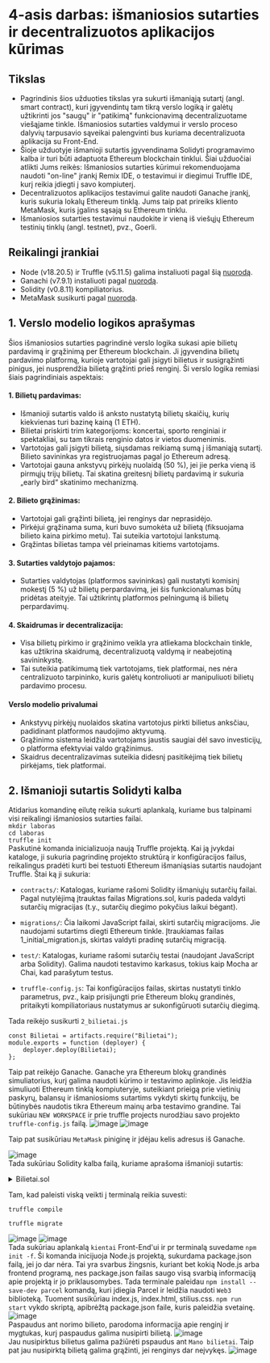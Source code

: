 # 4-asis darbas: išmaniosios sutarties ir decentralizuotos aplikacijos kūrimas

## Tikslas
* Pagrindinis šios užduoties tikslas yra sukurti išmaniąją sutartį (angl. smart
contract), kuri įgyvendintų tam tikrą verslo logiką ir galėtų užtikrinti jos "saugų"
ir "patikimą" funkcionavimą decentralizuotame viešąjame tinkle. Išmaniosios sutarties
valdymui ir verslo proceso dalyvių tarpusavio sąveikai palengvinti bus kuriama
decentralizuota aplikacija su Front-End. 
* Šioje užduotyje išmanioji sutartis įgyvendinama Solidyti programavimo kalba ir turi
būti adaptuota Ethereum blockchain tinklui. Šiai užduočiai atlikti Jums reikės:
Išmaniosios sutarties kūrimui rekomenduojama naudoti "on-line" įrankį Remix
IDE, o testavimui ir diegimui Truffle IDE, kurį reikia įdiegti į savo
kompiuterį.
* Decentralizuotos aplikacijos testavimui galite naudoti Ganache įrankį, kuris
sukuria lokalų Ethereum tinklą.
Jums taip pat prireiks kliento MetaMask, kuris įgalins sąsają su Ethereum
tinklu.
* Išmaniosios sutarties testavimui naudokite ir vieną iš viešųjų Ethereum
testinių tinklų (angl. testnet), pvz., Goerli.

## Reikalingi įrankiai
* Node (v18.20.5) ir Truffle (v5.11.5) galima instaliuoti pagal šią [nuorodą](https://archive.trufflesuite.com/docs/truffle/how-to/install/#requirements).
* Ganachi (v7.9.1) instaliuoti pagal [nuorodą](https://github.com/trufflesuite/ganache-ui/releases/tag/v2.7.1#user-content-2.7.1-How-to-Upgrade).
* Solidity (v0.8.11) kompiliatorius.
* MetaMask susikurti pagal [nuorodą](https://nftnow.com/guides/how-to-set-up-metamask-wallet/).
## 1. Verslo modelio logikos aprašymas
Šios išmaniosios sutarties pagrindinė verslo logika sukasi apie bilietų pardavimą ir grąžinimą per Ethereum blockchain. Ji įgyvendina bilietų pardavimo platformą, kurioje vartotojai gali įsigyti bilietus ir susigrąžinti pinigus, jei nusprendžia bilietą grąžinti prieš renginį. Ši verslo logika remiasi šiais pagrindiniais aspektais:
#### 1. Bilietų pardavimas:
* Išmanioji sutartis valdo iš anksto nustatytą bilietų skaičių, kurių kiekvienas turi bazinę kainą (1 ETH).
* Bilietai priskirti trim kategorijoms: koncertai, sporto renginiai ir spektakliai, su tam tikrais renginio datos ir vietos duomenimis.
* Vartotojas gali įsigyti bilietą, siųsdamas reikiamą sumą į išmaniąją sutartį. Bilieto savininkas yra registruojamas pagal jo Ethereum adresą.
* Vartotojai gauna ankstyvų pirkėjų nuolaidą (50 %), jei jie perka vieną iš pirmųjų trijų bilietų. Tai skatina greitesnį bilietų pardavimą ir sukuria „early bird“ skatinimo mechanizmą.
#### 2. Bilieto grąžinimas:
* Vartotojai gali grąžinti bilietą, jei renginys dar neprasidėjo.
* Pirkėjui grąžinama suma, kuri buvo sumokėta už bilietą (fiksuojama bilieto kaina pirkimo metu). Tai suteikia vartotojui lankstumą.
* Grąžintas bilietas tampa vėl prieinamas kitiems vartotojams.
#### 3. Sutarties valdytojo pajamos:
* Sutarties valdytojas (platformos savininkas) gali nustatyti komisinį mokestį (5 %) už bilietų perpardavimą, jei šis funkcionalumas būtų pridėtas ateityje. Tai užtikrintų platformos pelningumą iš bilietų perpardavimų.
#### 4. Skaidrumas ir decentralizacija:
* Visa bilietų pirkimo ir grąžinimo veikla yra atliekama blockchain tinkle, kas užtikrina skaidrumą, decentralizuotą valdymą ir neabejotiną savininkystę.
* Tai suteikia patikimumą tiek vartotojams, tiek platformai, nes nėra centralizuoto tarpininko, kuris galėtų kontroliuoti ar manipuliuoti bilietų pardavimo procesu.
#### Verslo modelio privalumai
* Ankstyvų pirkėjų nuolaidos skatina vartotojus pirkti bilietus anksčiau, padidinant platformos naudojimo aktyvumą.
* Grąžinimo sistema leidžia vartotojams jaustis saugiai dėl savo investicijų, o platforma efektyviai valdo grąžinimus.
* Skaidrus decentralizavimas suteikia didesnį pasitikėjimą tiek bilietų pirkėjams, tiek platformai.
## 2. Išmanioji sutartis Solidyti kalba
Atidarius komandinę eilutę reikia sukurti aplankalą, kuriame bus talpinami visi reikalingi išmaniosios sutarties failai.<br>
```mkdir laboras```<br>
```cd laboras```<br>
```truffle init```<br>
Paskutinė komanda inicializuoja naują Truffle projektą. Kai ją įvykdai kataloge, ji sukuria pagrindinę projekto struktūrą ir konfigūracijos failus, reikalingus pradėti kurti bei testuoti Ethereum išmaniąsias sutartis naudojant Truffle.
Štai ką ji sukuria:

* ```contracts/```: Katalogas, kuriame rašomi Solidity išmaniųjų sutarčių failai. Pagal nutylėjimą įtrauktas failas Migrations.sol, kuris padeda valdyti sutarčių migracijas (t.y., sutarčių diegimo pokyčius laikui bėgant).

* ```migrations/```: Čia laikomi JavaScript failai, skirti sutarčių migracijoms. Jie naudojami sutartims diegti Ethereum tinkle. Įtraukiamas failas 1_initial_migration.js, skirtas valdyti pradinę sutarčių migraciją.

* ```test/```: Katalogas, kuriame rašomi sutarčių testai (naudojant JavaScript arba Solidity). Galima naudoti testavimo karkasus, tokius kaip Mocha ar Chai, kad parašytum testus.

* ```truffle-config.js```: Tai konfigūracijos failas, skirtas nustatyti tinklo parametrus, pvz., kaip prisijungti prie Ethereum blokų grandinės, pritaikyti kompiliatoriaus nustatymus ar sukonfigūruoti sutarčių diegimą.

Tada reikėjo susikurti ```2_bilietai.js``` <br>
```
const Bilietai = artifacts.require("Bilietai");
module.exports = function (deployer) {
    deployer.deploy(Bilietai);
};
```
Taip pat reikėjo Ganache. Ganache yra Ethereum blokų grandinės simuliatorius, kurį galima naudoti kūrimo ir testavimo aplinkoje. Jis leidžia simuliuoti Ethereum tinklą kompiuteryje, suteikiant prieigą prie vietinių paskyrų, balansų ir išmaniosioms sutartims vykdyti skirtų funkcijų, be būtinybės naudotis tikra Ethereum mainų arba testavimo grandine. Tai sukūriau ```NEW WORKSPACE``` ir prie truffle projects nurodžiau savo projekto ```truffle-config.js``` failą.
![image](https://github.com/user-attachments/assets/1017ffe8-62af-4577-b684-b98da64ce9b3)
![image](https://github.com/user-attachments/assets/f8ae4039-8a04-41c1-b98f-0a1ae3c30a37)
<br>

Taip pat susikūriau ```MetaMask``` piniginę ir įdėjau kelis adresus iš Ganache.

![image](https://github.com/user-attachments/assets/b5e0d0b3-e640-458d-9bc9-99816d9955b4)
<br>
Tada sukūriau Solidity kalba failą, kuriame aprašoma išmanioji sutartis:

<details>
<summary>Bilietai.sol</summary>
<br>
  
```
// SPDX-License-Identifier: MIT
pragma solidity >=0.4.22 <0.9.0;

// Pastovus kintamasis, nurodantis visų bilietų skaičių
uint256 constant VISI_BILIETAI = 10;

contract Bilietai {
    address public owner; // Sutarties savininkas
    uint256 public earlyBirdDiscount = 50; // Ankstyvo pirkimo nuolaidos procentai pirmiesiems 3 bilietams
    uint256 public ticketsSold = 0; // Skaitiklis, sekantis parduotų bilietų kiekį

    // Struktūra, apibrėžianti bilieto savybes
    struct Bilietas {
        uint256 kaina; // Bilieto bazinė kaina
        uint256 moketaKaina; // Faktinė pirkėjo sumokėta kaina
        address kieno; // Bilieto savininkas (adresas)
        string data; // Renginio data
        string vieta; // Renginio vieta
    }

    // Masyvas, talpinantis visus bilietus
    Bilietas[VISI_BILIETAI] public bilietai;

    // Konstruktorius, nustatantis pradinį sutarties savininką ir inicijuojantis bilietų savybes
    constructor() {
        owner = msg.sender; // Sutartį įkėlęs vartotojas tampa savininku
        for (uint256 i = 0; i < VISI_BILIETAI; i++) {
            bilietai[i].kaina = 1e18; // Pradinė kaina: 1 ETH
            bilietai[i].kieno = address(0x0); // Bilietas nepriklauso niekam (laisvas)
            bilietai[i].data = ""; // Pradinė tuščia data
            bilietai[i].vieta = ""; // Pradinė tuščia vieta
        }
    }

    // Modifikatorius, užtikrinantis, kad funkcijas gali kviesti tik savininkas
    modifier onlyOwner() {
        require(msg.sender == owner, "Jus nesate savininkas.");
        _;
    }

    // Įvykis, užregistruojantis bilieto pirkimo informaciją
    event TicketPurchased(address buyer, uint256 finalPrice, uint256 ticketsSoldCount);

    // Funkcija bilietui įsigyti
    function pirktiBilietus(uint256 _index) external payable {
        require(_index < VISI_BILIETAI && _index >= 0, "Neteisingas bilieto indeksas.");
        require(bilietai[_index].kieno == address(0x0), "Bilietas jau parduotas.");
        
        uint256 finalPrice = bilietai[_index].kaina;

        // Taikoma ankstyvo pirkimo nuolaida, jei parduota mažiau nei 3 bilietai
        if (ticketsSold < 3) {
            finalPrice = 5e17; // 50% nuolaida nuo pradinės kainos (0.5 ETH)
        }

        require(msg.value >= finalPrice, "Nepakanka lesu bilietui isigyti.");

        bilietai[_index].kieno = msg.sender; // Nustatomas bilieto savininkas
        bilietai[_index].moketaKaina = finalPrice; // Išsaugoma pirkėjo sumokėta kaina

        // Didinamas parduotų bilietų skaičius
        ticketsSold++;

        // Sukuriamas įvykis pirkimo užfiksavimui
        emit TicketPurchased(msg.sender, finalPrice, ticketsSold);

        // Grąžinami pertekliniai mokėjimai (jei vartotojas sumokėjo daugiau nei reikėjo)
        if (msg.value > finalPrice) {
            payable(msg.sender).transfer(msg.value - finalPrice);
        }
    }

    // Funkcija bilietui grąžinti (prieš renginio pradžią)
    function grazintiBilietas(uint256 _index) external {
        require(_index < VISI_BILIETAI, "Neteisingas bilieto indeksas.");
        require(bilietai[_index].kieno == msg.sender, "Jus nesate sio bilieto savininkas.");
        
        uint256 refundAmount = bilietai[_index].moketaKaina; // Grąžinama pirkėjo sumokėta suma

        // Bilietas vėl tampa laisvas
        bilietai[_index].kieno = address(0x0);
        bilietai[_index].moketaKaina = 0; // Nustatoma sumokėta kaina į 0
        payable(msg.sender).transfer(refundAmount); // Lėšų grąžinimas pirkėjui
    }
}

```
</details>

Tam, kad paleisti viską veikti į terminalą reikia suvesti: <br>
```
truffle compile
```
```
truffle migrate
```
![image](https://github.com/user-attachments/assets/1819d5fc-c429-43eb-9645-daac32bffe5e)
![image](https://github.com/user-attachments/assets/06ae9b8d-7fbc-4690-975b-af3d3c4bef1e)
<br>
Tada sukūriau aplankalą ```kientai``` Front-End'ui ir pr terminalą suvedame ```npm init -f```. Ši komanda inicijuoja Node.js projektą, sukurdama package.json failą, jei jo dar nėra. Tai yra svarbus žingsnis, kuriant bet kokią Node.js arba frontend programą, nes package.json failas saugo visą svarbią informaciją apie projektą ir jo priklausomybes. Tada terminale paleidau ```npm install --save-dev parcel``` komandą, kuri įdiegia Parcel ir leidžia naudoti ```Web3``` biblioteką. Tuoment susikūriau index.js, index.html, stilius.css. ```npm run start``` vykdo skriptą, apibrėžtą package.json faile, kuris paleidžia svetainę.
![image](https://github.com/user-attachments/assets/3e91b966-24a4-4f49-9b6a-e98e960dc777)<br>
Paspaudus ant norimo bilieto, parodoma informacija apie renginį ir mygtukas, kurį paspaudus galima nusipirti bilietą.
![image](https://github.com/user-attachments/assets/dba0f810-c79d-4332-875b-15f1e9e298f9)<br>
Jau nusipirktus bilietus galima pažiūrėti pspaudus ant ```Mano bilietai```. Taip pat jau nusipirktą bilietą galima grąžinti, jei renginys dar neįvykęs.
![image](https://github.com/user-attachments/assets/4d93e33a-f491-43cc-b028-abcf8c40b427)<br>









